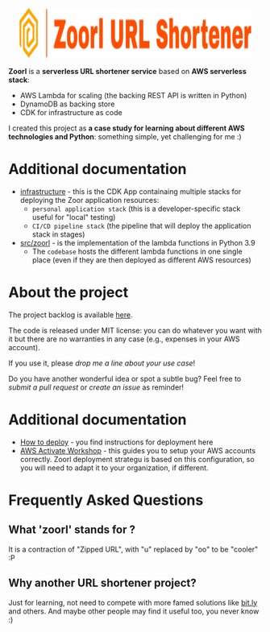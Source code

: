 <p align="center">
  <img width="460" height="100" src="docs/images/logo.svg">
</p>

**Zoorl** is a **serverless URL shortener service** based on **AWS serverless stack**:
* AWS Lambda for scaling (the backing REST API is written in Python)
* DynamoDB as backing store
* CDK for infrastructure as code

I created this project as **a case study for learning about different AWS technologies and Python**: something simple, yet challenging for me :)

# Additional documentation
- [infrastructure](infrastructure/README.md) - this is the CDK App containaing multiple stacks for deploying the Zoor application resources:
  - `personal application stack` (this is a developer-specific stack useful for "local" testing)
  - `CI/CD pipeline stack` (the pipeline that will deploy the application stack in stages)
- [src/zoorl](src/zoorl/README.md) - is the implementation of the lambda functions in Python 3.9
  - The `codebase` hosts the different lambda functions in one single place (even if they are then deployed
  as different AWS resources)

# About the project 
The project backlog is available [here](https://github.com/users/scalasm/projects/4).

The code is released under MIT license: you can do whatever you want with it but there are no warranties in any case (e.g., expenses in your AWS account).

If you use it, please *drop me a line about your use case*!

Do you have another wonderful idea or spot a subtle bug? Feel free to *submit a pull request* or *create an issue* as reminder!

# Additional documentation
- [How to deploy](./docs/deployment.md) - you find instructions for deployment here
- [AWS Activate Workshop](https://activate.workshop.aws/) - this guides you to setup your AWS accounts correctly. Zoorl deployment strategu is based on this configuration, so you will need to adapt it to your 
organization, if different.

# Frequently Asked Questions

## What 'zoorl' stands for ?

It is a contraction of "Zipped URL", with "u" replaced by "oo" to be "cooler" :P

## Why another URL shortener project?

Just for learning, not need to compete with more famed solutions like [bit.ly](https://bitly.com/) and others. And maybe other people may find it useful too, you never know :)


